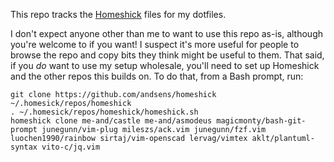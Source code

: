 This repo tracks the [Homeshick][] files for my dotfiles.

I don't expect anyone other than me to want to use this repo as-is, although you're welcome to if you want!  I suspect it's more useful for people to browse the repo and copy bits they think might be useful to them.  That said, if you _do_ want to use my setup wholesale, you'll need to set up Homeshick and the other repos this builds on.  To do that, from a Bash prompt, run:

    git clone https://github.com/andsens/homeshick ~/.homesick/repos/homeshick
    . ~/.homesick/repos/homeshick/homeshick.sh
    homeshick clone me-and/castle me-and/asmodeus magicmonty/bash-git-prompt junegunn/vim-plug mileszs/ack.vim junegunn/fzf.vim luochen1990/rainbow sirtaj/vim-openscad lervag/vimtex aklt/plantuml-syntax vito-c/jq.vim

[Homeshick]: https://github.com/andsens/homeshick
